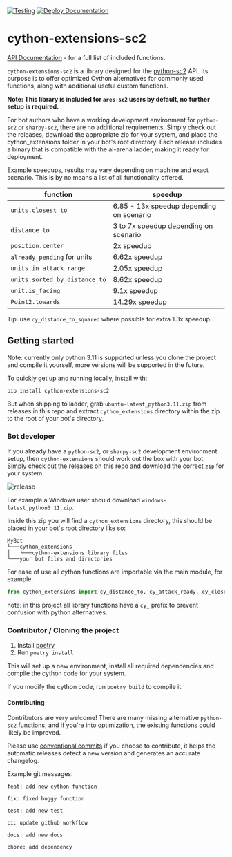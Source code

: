 [![Testing](https://github.com/AresSC2/cython-extensions-sc2/actions/workflows/test.yml/badge.svg)](https://github.com/AresSC2/cython-extensions-sc2/actions/workflows/test.yml)
[![Deploy Documentation](https://github.com/AresSC2/cython-extensions-sc2/actions/workflows/pages.yml/badge.svg)](https://github.com/AresSC2/cython-extensions-sc2/actions/workflows/pages.yml)
<br>

# cython-extensions-sc2

[API Documentation](https://aressc2.github.io/cython-extensions-sc2/) - for a full list of included functions.

`cython-extensions-sc2` is a library designed for the [python-sc2](https://github.com/BurnySc2/python-sc2) API. 
Its purpose is to offer optimized Cython alternatives for commonly used functions, 
along with additional useful custom functions.

<b>Note: This library is included for `ares-sc2` users by default, no further setup is required.</b>

For bot authors who have a working development environment for `python-sc2` or `sharpy-sc2`, 
there are no additional requirements. Simply check out the releases, download the appropriate zip for your system,
and place the cython_extensions 
folder in your bot's root directory. Each release includes a binary that is compatible with the ai-arena 
ladder, making it ready for deployment.

Example speedups, results may vary depending on machine and exact scenario.
This is by no means a list of all functionality offered.

| function                      | speedup                                 |
|-------------------------------|-----------------------------------------|
| `units.closest_to`            | 6.85 - 13x speedup depending on scenario |
| `distance_to`                 | 3 to 7x speedup depending on scenario   |
| `position.center`             | 2x speedup                              |
| `already_pending` for units   | 6.62x speedup                           |
| `units.in_attack_range`       | 2.05x speedup                           |
| `units.sorted_by_distance_to` | 8.62x speedup                           |
| `unit.is_facing`              | 9.1x speedup                            |
| `Point2.towards`              | 14.29x speedup                          |

Tip: use `cy_distance_to_squared` where possible for extra 1.3x speedup.

## Getting started

Note: currently only python 3.11 is supported unless you clone the project and compile it yourself, more
versions will be supported in the future.

To quickly get up and running locally, install with:

`pip install cython-extensions-sc2`

But when shipping to ladder, grab `ubuntu-latest_python3.11.zip` from releases in this repo
and extract `cython_extensions` directory within the zip to the root of your bot's directory.

### Bot developer
If you already have a `python-sc2`, or `sharpy-sc2` development environment setup,
then `cython-extensions` should work out the box with your bot. Simply check out the releases on this
repo and download the correct `zip` for your system.

![release](https://github.com/AresSC2/cython-extensions-sc2/assets/63355562/3c5084ee-5d61-4446-a0dc-4d0ce3421b34)

For example a Windows user should download `windows-latest_python3.11.zip`.

Inside this zip you will find a `cython_extensions` directory, this should be placed in your bot's root directory
like so:
```
MyBot
└───cython_extensions
│   └───cython-extensions library files
└───your bot files and directories
```

For ease of use all cython functions are importable via the main module, for example:
```python
from cython_extensions import cy_distance_to, cy_attack_ready, cy_closest_to
```
note: in this project all library functions have a `cy_` prefix to prevent confusion with python alternatives.

### Contributor / Cloning the project
1. Install [poetry](https://python-poetry.org/) 
2. Run `poetry install`

This will set up a new environment, install all required dependencies and compile the cython code for your system.

If you modify the cython code, run `poetry build` to compile it.

#### Contributing
Contributors are very welcome! There are many missing alternative `python-sc2` functions, and if you're 
into optimization, the existing functions could likely be improved.

Please use [conventional commits](https://www.conventionalcommits.org/en/v1.0.0/) if you choose to contribute, 
it helps the automatic releases detect
a new version and generates an accurate changelog.

Example git messages:

`feat: add new cython function`

`fix: fixed buggy function`

`test: add new test`

`ci: update github workflow`

`docs: add new docs`

`chore: add dependency`

